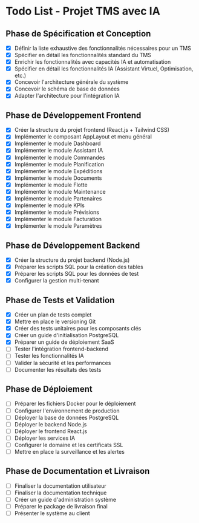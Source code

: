 # Todo List - Projet TMS avec IA

## Phase de Spécification et Conception
- [x] Définir la liste exhaustive des fonctionnalités nécessaires pour un TMS
- [x] Spécifier en détail les fonctionnalités standard du TMS
- [x] Enrichir les fonctionnalités avec capacités IA et automatisation
- [x] Spécifier en détail les fonctionnalités IA (Assistant Virtuel, Optimisation, etc.)
- [x] Concevoir l'architecture générale du système
- [x] Concevoir le schéma de base de données
- [x] Adapter l'architecture pour l'intégration IA

## Phase de Développement Frontend
- [x] Créer la structure du projet frontend (React.js + Tailwind CSS)
- [x] Implémenter le composant AppLayout et menu général
- [x] Implémenter le module Dashboard
- [x] Implémenter le module Assistant IA
- [x] Implémenter le module Commandes
- [x] Implémenter le module Planification
- [x] Implémenter le module Expéditions
- [x] Implémenter le module Documents
- [x] Implémenter le module Flotte
- [x] Implémenter le module Maintenance
- [x] Implémenter le module Partenaires
- [x] Implémenter le module KPIs
- [x] Implémenter le module Prévisions
- [x] Implémenter le module Facturation
- [x] Implémenter le module Paramètres

## Phase de Développement Backend
- [x] Créer la structure du projet backend (Node.js)
- [x] Préparer les scripts SQL pour la création des tables
- [x] Préparer les scripts SQL pour les données de test
- [x] Configurer la gestion multi-tenant

## Phase de Tests et Validation
- [x] Créer un plan de tests complet
- [x] Mettre en place le versioning Git
- [x] Créer des tests unitaires pour les composants clés
- [x] Créer un guide d'initialisation PostgreSQL
- [x] Préparer un guide de déploiement SaaS
- [ ] Tester l'intégration frontend-backend
- [ ] Tester les fonctionnalités IA
- [ ] Valider la sécurité et les performances
- [ ] Documenter les résultats des tests

## Phase de Déploiement
- [ ] Préparer les fichiers Docker pour le déploiement
- [ ] Configurer l'environnement de production
- [ ] Déployer la base de données PostgreSQL
- [ ] Déployer le backend Node.js
- [ ] Déployer le frontend React.js
- [ ] Déployer les services IA
- [ ] Configurer le domaine et les certificats SSL
- [ ] Mettre en place la surveillance et les alertes

## Phase de Documentation et Livraison
- [ ] Finaliser la documentation utilisateur
- [ ] Finaliser la documentation technique
- [ ] Créer un guide d'administration système
- [ ] Préparer le package de livraison final
- [ ] Présenter le système au client
